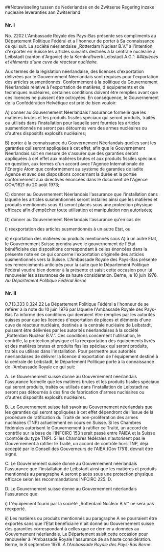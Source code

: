 <meta http-equiv='Content-Type' content='text/html; charset=utf-8' />

##Notawisseling tussen de Nederlandse en de Zwitserse Regering inzake nucleaire leveranties aan Zwitserland

### Nr.  I  

No. 2202 L'Ambassade Royale des Pays-Bas présente ses compliments au Département Politique Fédéral et a l'honneur de porter à Sa connaissance ce qui suit. La société néerlandaise „Rotterdam Nuclear B.V.” a l'intention d'exporter en Suisse les articles suivants destinés à la centrale nucléaire à Leibstadt (canton d'Argovie) de la Kernkraftwerk Leibstadt A.G.”: 
###*pièces et éléments d'une cuve de réacteur nucléaire.* 

Aux termes de la législation néerlandaise, des licences d'exportation délivrées par le Gouvernement Néerlandais sont requises pour l'exportation des articles susmentionnés. Conformément à la politique du Gouvernement Néerlandais relative à l'exportation de matières, d'équipements et de techniques nucléaires, certaines conditions doivent être remplies avant que ces licences ne puissent être octroyées. En conséquence, le Gouvernement de la Confédération Helvétique est prié de bien vouloir: 

A) donner au Gouvernement Néerlandais l'assurance formelle que les matières brutes et les produits fissiles spéciaux qui seront produits, traités ou utilisés dans l'installation pour laquelle sont fournies les articles susmentionnés ne seront pas détournés vers des armes nucléaires ou d'autres dispositifs explosifs nucléaires;  

B) porter à la connaissance du Gouvernement Néerlandais quelles sont les garanties qui seront appliquées à cet effet, afin que le Gouvernement Néerlandais soit en mesure de s'assurer que des garanties seront appliquées à cet effet aux matières brutes et aux produits fissiles spéciaux en question, aux termes d'un accord avec l'Agence Internationale de l'Energie Atomique conformément au système de garanties de ladite Agence et avec des dispositions concernant la durée et la portée conformément aux directives énoncées dans le document de l'Agence GOV/1621 du 20 août 1973;  

C) donner au Gouvernement Néerlandais l'assurance que l'installation dans laquelle les articles susmentionnés seront installés ainsi que les matières et produits mentionnés sous A) seront placés sous une protection physique efficace afin d'empêcher toute utilisation et manipulation non autorisées;  

D) donner au Gouvernement Néerlandais l'assurance qu'en cas de: 

i)  réexportation des articles susmentionnés à un autre Etat, ou  

ii) exportation des matières ou produits mentionnés sous A) à un autre Etat,     le Gouvernement Suisse prendra avec le gouvernement de l'Etat bénéficiaire des dispositions correspondant à celles énoncées dans la présente note en ce qui concerne l'exportation originelle des articles susmentionnés vers la Suisse. L'Ambassade Royale des Pays-Bas présente ses remerciements anticipés pour la suite que le Département Politique Fédéral voudra bien donner à la présente et saisit cette occasion pour lui renouveler les assurances de sa haute considération. Berne, le 10 juin 1976. *Au Département Politique Fédéral Berne* 

### Nr.  II  

0.713.333 0.324.22 Le Département Politique Fédéral a l'honneur de se référer à la note du 10 juin 1976 par laquelle l'Ambassade Royale des Pays-Bas l'a informé des conditions qui devraient être remplies par les autorités suisses pour que les licences d'exportation de pièces et éléments d'une cuve de réacteur nucléaire, destinés à la centrale nucléaire de Leibstadt, puissent être délivrées par les autorités néerlandaises à la société „Rotterdam Nuclear B.V.”. Ces conditions concernent l'utilisation, le contrôle, la protection physique et la réexportation des équipements livrés et des matières brutes et produits fissiles spéciaux qui seront produits, traités ou utilisés dans l'installation. Pour permettre aux autorités néerlandaises de délivrer la licence d'exportation de l'équipement destiné à la centrale de Leibstadt, le Département Politique porte à la connaissance de l'Ambassade Royale ce qui suit: 

A. Le Gouvernement suisse donne au Gouvernement néerlandais l'assurance formelle que les matières brutes et les produits fissiles spéciaux qui seront produits, traités ou utilisés dans l'installation de Leibstadt ne seront pas détournés à des fins de fabrication d'armes nucléaires ou d'autres dispositifs explosifs nucléaires.  

B. Le Gouvernement suisse fait savoir au Gouvernement néerlandais que les garanties qui seront appliquées à cet effet dépendront de l'issue de la procédure de ratification du Traité de non-prolifération des armes nucléaires (TNP) actuellement en cours en Suisse. Si les Chambres fédérales autorisent le Gouvernement à ratifier ce Traité, un accord de contrôle sur la base de l'INFCIRC 153 serait passé entre PAIEA et la Suisse (contrôle du type TNP). Si les Chambres fédérales n'autorisent pas le Gouvernement à ratifier le Traité, un accord de contrôle hors TNP, déjà accepté par le Conseil des Gouverneurs de l'AIEA (Gov 1751), devrait être signé.  

C. Le Gouvernement suisse donne au Gouvernement néerlandais l'assurance que l'installation de Leibstadt ainsi que les matières et produits mentionnés au paragraphe A seront placés sous une protection physique efficace selon les recommandations INFCIRC 225. D.  

D. Le Gouvernement suisse donne au Gouvernement néerlandais l'assurance que: 

i) L'équipement fourni par la société „Rotterdam Nuclear B.V.” ne sera pas réexporté.  

ii) Les matières ou produits mentionnés au paragraphe A ne pourraient être exportés sans que l'Etat bénéficiaire n'ait donné au Gouvernement suisse des garanties correspondant à celles que ce dernier a données au Gouvernement néerlandais.     Le Département saisit cette occasion pour renouveler à l'Ambassade Royale l'assurance de sa haute considération. Berne, le 8 septembre 1976. *A l'Ambassade Royale des Pays-Bas* *Berne* 
